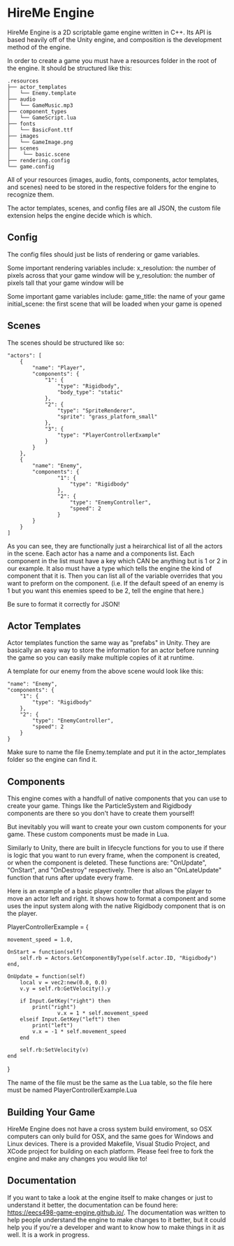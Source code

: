 # HireMe Engine

HireMe Engine is a 2D scriptable game engine written in C++.
Its API is based heavily off of the Unity engine, and composition is the development method of the engine.

In order to create a game you must have a resources folder in the root of the engine. It should be structured like this:

	.resources
	├── actor_templates
	│   └── Enemy.template
	├── audio
	│   └── GameMusic.mp3
	├── component_types
	│   └── GameScript.lua
	├── fonts
	│   └── BasicFont.ttf
	├── images
	│   └── GameImage.png
	├── scenes
	│    └── basic.scene
	├── rendering.config
	└── game.config

All of your resources (images, audio, fonts, components, actor templates, and scenes) need to be stored in the respective folders for the engine to recognize them.

The actor templates, scenes, and config files are all JSON, the custom file extension helps the engine decide which is which.

## Config

The config files should just be lists of rendering or game variables.

Some important rendering variables include:
x_resolution: the number of pixels across that your game window will be
y_resolution: the number of pixels tall that your game window will be

Some important game variables include:
game_title: the name of your game
initial_scene: the first scene that will be loaded when your game is opened

## Scenes

The scenes should be structured like so:

	"actors": [
		{
			"name": "Player",
			"components": {
				"1": {
					"type": "Rigidbody",
					"body_type": "static"
				},
				"2": {
					"type": "SpriteRenderer",
					"sprite": "grass_platform_small"
				},
				"3": {
					"type": "PlayerControllerExample"
				}
			}
		},
		{
			"name": "Enemy",
			"components": {
					"1": {
						"type": "Rigidbody"
					},
					"2": {
						"type": "EnemyController",
						"speed": 2
					}
			}
		}
	]


As you can see, they are functionally just a heirarchical list of all the actors in the scene.
Each actor has a name and a components list. Each component in the list must have a key which CAN be anything but is 1 or 2 in our example.
It also must have a type which tells the engine the kind of component that it is. Then you can list all of the variable overrides that you want to preform on the component.
(i.e. If the default speed of an enemy is 1 but you want this enemies speed to be 2, tell the engine that here.)

Be sure to format it correctly for JSON!

## Actor Templates

Actor templates function the same way as "prefabs" in Unity. They are basically an easy way to store the information for an actor before running the game so you can
easily make multiple copies of it at runtime.

A template for our enemy from the above scene would look like this:

	"name": "Enemy",
	"components": {
		"1": {
			"type": "Rigidbody"
		},
		"2": {
			"type": "EnemyController",
			"speed": 2
		}
	}


Make sure to name the file Enemy.template and put it in the actor_templates folder so the engine can find it.

## Components

This engine comes with a handfull of native components that you can use to create your game. Things like the ParticleSystem and Rigidbody components are there so you don't
have to create them yourself!

But inevitably you will want to create your own custom components for your game. These custom components must be made in Lua.

Similarly to Unity, there are built in lifecycle functions for you to use if there is logic that you want to run every frame, when the component is created, or when the component is deleted.
These functions are: "OnUpdate", "OnStart", and "OnDestroy" respectively. There is also an "OnLateUpdate" function that runs after update every frame.

Here is an example of a basic player controller that allows the player to move an actor left and right. It shows how to format a component and some uses the input system along with the native Rigidbody component that is on the player.

PlayerControllerExample = {

	movement_speed = 1.0,

	OnStart = function(self)
		self.rb = Actors.GetComponentByType(self.actor.ID, "Rigidbody")
	end,

	OnUpdate = function(self)
		local v = vec2:new(0.0, 0.0)
		v.y = self.rb:GetVelocity().y

		if Input.GetKey("right") then
			print("right")
            		v.x = 1 * self.movement_speed
		elseif Input.GetKey("left") then
			print("left")
			v.x = -1 * self.movement_speed
		end
		
		self.rb:SetVelocity(v)
	end
}

The name of the file must be the same as the Lua table, so the file here must be named PlayerControllerExample.Lua

## Building Your Game

HireMe Engine does not have a cross system build enviroment, so OSX computers can only build for OSX, and the same goes for Windows and Linux devices. 
There is a provided Makefile, Visual Studio Project, and XCode project for building on each platform.
Please feel free to fork the engine and make any changes you would like to!

<!---
In order to build your game you must have CMake version 3.30 or higher installed on your device. Then navigate to the root of the engine in your terminal and execute the following command prompt:

cmake -S . -B build -G "BUILD SYSTEM"

Replace BUILD SYSTEM with whatever generator you want to use. To check what your options are run cmake --help.
Note that you MUST use the XCode generator on OSX and the VS generator on Windows.

Once the build system is generated you may open the newly created project file and run build to finally finish building your game!
NOTE that you should double check you are building the wolverine-engine-demo executable, after the game is done building you can rename it to whatever you want.
-->
## Documentation

If you want to take a look at the engine itself to make changes or just to understand it better, the documentation can be found here: https://eecs498-game-engine.github.io/.
The documentation was written to help people understand the engine to make changes to it better, but it could help you if you're a developer and want to know how
to make things in it as well. It is a work in progress.
